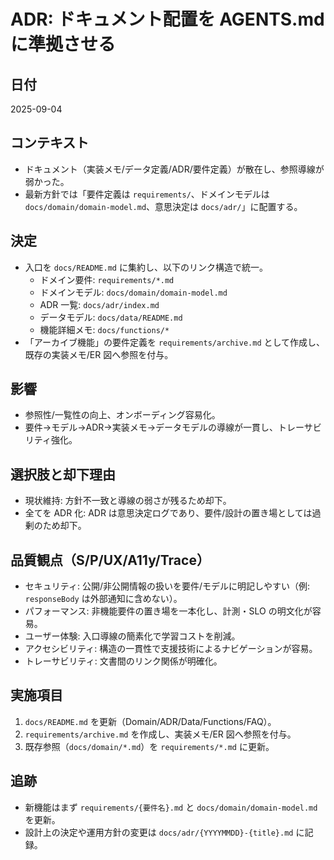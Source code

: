 # ADR: ドキュメント配置を AGENTS.md に準拠させる

## 日付
2025-09-04

## コンテキスト
- ドキュメント（実装メモ/データ定義/ADR/要件定義）が散在し、参照導線が弱かった。
- 最新方針では「要件定義は `requirements/`、ドメインモデルは `docs/domain/domain-model.md`、意思決定は `docs/adr/`」に配置する。

## 決定
- 入口を `docs/README.md` に集約し、以下のリンク構造で統一。
  - ドメイン要件: `requirements/*.md`
  - ドメインモデル: `docs/domain/domain-model.md`
  - ADR 一覧: `docs/adr/index.md`
  - データモデル: `docs/data/README.md`
  - 機能詳細メモ: `docs/functions/*`
- 「アーカイブ機能」の要件定義を `requirements/archive.md` として作成し、既存の実装メモ/ER 図へ参照を付与。

## 影響
- 参照性/一覧性の向上、オンボーディング容易化。
- 要件→モデル→ADR→実装メモ→データモデルの導線が一貫し、トレーサビリティ強化。

## 選択肢と却下理由
- 現状維持: 方針不一致と導線の弱さが残るため却下。
- 全てを ADR 化: ADR は意思決定ログであり、要件/設計の置き場としては過剰のため却下。

## 品質観点（S/P/UX/A11y/Trace）
- セキュリティ: 公開/非公開情報の扱いを要件/モデルに明記しやすい（例: `responseBody` は外部通知に含めない）。
- パフォーマンス: 非機能要件の置き場を一本化し、計測・SLO の明文化が容易。
- ユーザー体験: 入口導線の簡素化で学習コストを削減。
- アクセシビリティ: 構造の一貫性で支援技術によるナビゲーションが容易。
- トレーサビリティ: 文書間のリンク関係が明確化。

## 実施項目
1. `docs/README.md` を更新（Domain/ADR/Data/Functions/FAQ）。
2. `requirements/archive.md` を作成し、実装メモ/ER 図へ参照を付与。
3. 既存参照（`docs/domain/*.md`）を `requirements/*.md` に更新。

## 追跡
- 新機能はまず `requirements/{要件名}.md` と `docs/domain/domain-model.md` を更新。
- 設計上の決定や運用方針の変更は `docs/adr/{YYYYMMDD}-{title}.md` に記録。
